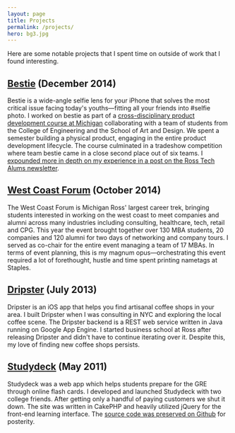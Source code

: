 ```yaml
---
layout: page
title: Projects
permalink: /projects/
hero: bg3.jpg
---
```


Here are some notable projects that I spent time on outside of work that I found interesting.

## [Bestie](http://ipd.barclayconsulting.com/teams/2014/5/) (December 2014)
Bestie is a wide-angle selfie lens for your iPhone that solves the most critical issue facing today's youths—fitting all your friends into #selfie photo.  I worked on bestie as part of a [cross-disciplinary product development course at Michigan](http://www.tauber.umich.edu/events/integrated-product-development) collaborating with a team of students from the College of Engineering and the School of Art and Design.  We spent a semester building a physical product, engaging in the entire product development lifecycle. The course culminated in a tradeshow competition where team bestie came in a close second place out of six teams.  I [expounded more in depth on my experience in a post on the Ross Tech Alums newsletter](http://rosstechalums.com/2014/12/17/selfie-reflection-the-integrated-product-development-experience/).

## [West Coast Forum](http://westcoastforum.org) (October 2014)
The West Coast Forum is Michigan Ross' largest career trek, bringing students interested in working on the west coast to meet companies and alumni across many industries including consulting, healthcare, tech, retail and CPG.  This year the event brought together over 130 MBA students, 20 companies and 120 alumni for two days of networking and company tours.  I served as co-chair for the entire event managing a team of 17 MBAs.  In terms of event planning, this is my magnum opus—orchestrating this event required a lot of forethought, hustle and time spent printing nametags at Staples.

## [Dripster](http://dripsterapp.appspot.com) (July 2013)
Dripster is an iOS app that helps you find artisanal coffee shops in your area.  I built Dripster when I was consulting in NYC and exploring the local coffee scene.  The Dripster backend is a REST web service written in Java running on Google App Engine.  I started business school at Ross after releasing Dripster and didn't have to continue iterating over it.  Despite this, my love of finding new coffee shops persists.

## [Studydeck](http://swaiing.github.io/studydeck/) (May 2011)
Studydeck was a web app which helps students prepare for the GRE through online flash cards.  I developed and launched Studydeck with two college friends.  After getting only a handful of paying customers we shut it down.  The site was written in CakePHP and heavily utilized jQuery for the front-end learning interface.  The [source code was preserved on Github](https://github.com/swaiing/studydeck) for posterity.
